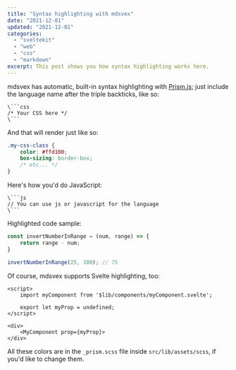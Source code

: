 ```yaml
---
title: "Syntax highlighting with mdsvex"
date: "2021-12-01"
updated: "2021-12-01"
categories: 
  - "sveltekit"
  - "web"
  - "css"
  - "markdown"
excerpt: This post shows you how syntax highlighting works here.
---
```


mdsvex has automatic, built-in syntax highlighting with [Prism.js](https://prismjs.com/); just include the language name after the triple backticks, like so:

```
\```css
/* Your CSS here */
\```
```

And that will render just like so:

```css
.my-css-class { 
	color: #ffd100;
	box-sizing: border-box;
	/* etc... */
}
```

Here's how you'd do JavaScript:

```
\```js
// You can use js or javascript for the language
\```
```

Highlighted code sample:
```js
const invertNumberInRange = (num, range) => {
	return range - num;
}

invertNumberInRange(25, 100); // 75
```

Of course, mdsvex supports Svelte highlighting, too:

```svelte
<script>
	import myComponent from '$lib/components/myComponent.svelte';

	export let myProp = undefined;
</script>

<div>
	<MyComponent prop={myProp}>
</div>
```

All these colors are in the `_prism.scss` file inside `src/lib/assets/scss`, if you'd like to change them.